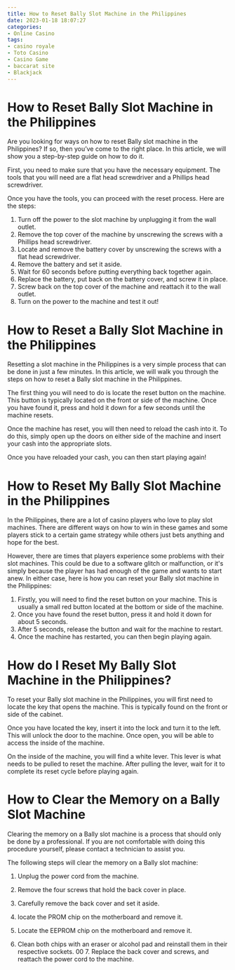 ```yaml
---
title: How to Reset Bally Slot Machine in the Philippines 
date: 2023-01-18 18:07:27
categories:
- Online Casino
tags:
- casino royale
- Toto Casino
- Casino Game
- baccarat site
- Blackjack
---
```



#  How to Reset Bally Slot Machine in the Philippines 

Are you looking for ways on how to reset Bally slot machine in the Philippines? If so, then you’ve come to the right place. In this article, we will show you a step-by-step guide on how to do it.

First, you need to make sure that you have the necessary equipment. The tools that you will need are a flat head screwdriver and a Phillips head screwdriver.

Once you have the tools, you can proceed with the reset process. Here are the steps:

1. Turn off the power to the slot machine by unplugging it from the wall outlet.
2. Remove the top cover of the machine by unscrewing the screws with a Phillips head screwdriver.
3. Locate and remove the battery cover by unscrewing the screws with a flat head screwdriver. 
4. Remove the battery and set it aside. 
5. Wait for 60 seconds before putting everything back together again. 
6. Replace the battery, put back on the battery cover, and screw it in place. 
7. Screw back on the top cover of the machine and reattach it to the wall outlet. 
8. Turn on the power to the machine and test it out!

#  How to Reset a Bally Slot Machine in the Philippines 

Resetting a slot machine in the Philippines is a very simple process that can be done in just a few minutes. In this article, we will walk you through the steps on how to reset a Bally slot machine in the Philippines.

The first thing you will need to do is locate the reset button on the machine. This button is typically located on the front or side of the machine. Once you have found it, press and hold it down for a few seconds until the machine resets.

Once the machine has reset, you will then need to reload the cash into it. To do this, simply open up the doors on either side of the machine and insert your cash into the appropriate slots.

Once you have reloaded your cash, you can then start playing again!

#  How to Reset My Bally Slot Machine in the Philippines 

In the Philippines, there are a lot of casino players who love to play slot machines. There are different ways on how to win in these games and some players stick to a certain game strategy while others just bets anything and hope for the best. 

However, there are times that players experience some problems with their slot machines. This could be due to a software glitch or malfunction, or it's simply because the player has had enough of the game and wants to start anew. In either case, here is how you can reset your Bally slot machine in the Philippines:

1) Firstly, you will need to find the reset button on your machine. This is usually a small red button located at the bottom or side of the machine.
2) Once you have found the reset button, press it and hold it down for about 5 seconds.
3) After 5 seconds, release the button and wait for the machine to restart.
4) Once the machine has restarted, you can then begin playing again.

#  How do I Reset My Bally Slot Machine in the Philippines? 

To reset your Bally slot machine in the Philippines, you will first need to locate the key that opens the machine. This is typically found on the front or side of the cabinet.

Once you have located the key, insert it into the lock and turn it to the left. This will unlock the door to the machine. Once open, you will be able to access the inside of the machine.

On the inside of the machine, you will find a white lever. This lever is what needs to be pulled to reset the machine. After pulling the lever, wait for it to complete its reset cycle before playing again.

#  How to Clear the Memory on a Bally Slot Machine

Clearing the memory on a Bally slot machine is a process that should only be done by a professional. If you are not comfortable with doing this procedure yourself, please contact a technician to assist you.

The following steps will clear the memory on a Bally slot machine:

1. Unplug the power cord from the machine.

2. Remove the four screws that hold the back cover in place.

3. Carefully remove the back cover and set it aside.

4. locate the PROM chip on the motherboard and remove it.

5. Locate the EEPROM chip on the motherboard and remove it.

6. Clean both chips with an eraser or alcohol pad and reinstall them in their respective sockets.
00 7. Replace the back cover and screws, and reattach the power cord to the machine.